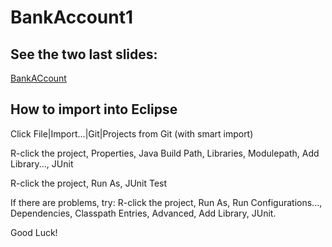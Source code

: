 # BankAccount1

## See the two last slides:
[BankACcount](https://docs.google.com/presentation/d/1h2Da86x3tjDyWM2fkKlebI1pI-PJokj-SGubSjCwCsM/edit?usp=sharing)

## How to import into Eclipse
Click File|Import...|Git|Projects from Git (with smart import)

R-click the project, Properties, Java Build Path, Libraries, Modulepath, Add Library..., JUnit

R-click the project, Run As, JUnit Test

If there are problems, try:
R-click the project, Run As, Run Configurations..., Dependencies, Classpath Entries, Advanced, Add Library, JUnit.

Good Luck!
